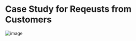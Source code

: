 # Case Study for Reqeusts from Customers

![image](https://user-images.githubusercontent.com/55008636/187606372-d233e962-223a-4e87-a401-15a77a98fd60.png)
